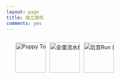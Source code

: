 ```yaml
---
layout: page
title: 独立游戏
comments: yes
---
```


<head>
	<meta http-equiv="Content-Type" content="text/html; charset=gb2312" />
	<style>
	 	li.icon {
		list-style:none;
		float:left;
		width: 90px;
		}
		img.iconimg {
		width:80px;
		height:80px;
		border-radius:0px;
		box-shadow: none;
		}
		div.apps {
		overflow:hidden;
		white-space:nowrap;
		}
		</style>
</head>
<div class = "apps">
    <ul>
    <li class = "icon">
        <a title="Puppy Touch (iPhone / iPad)" href="https://www.douban.com/app/26785727/"><img class = "iconimg" alt="Puppy Touch (iPhone / iPad)" src="https://img3.doubanio.com/mpic/s29045700.jpg" width="80"></a>
    </li>
    <li class = "icon">
        <a title="全蛋流水线 (iPhone / iPad)" href="https://www.douban.com/app/26574309/"><img class = "iconimg" alt="全蛋流水线 (iPhone / iPad)" src="https://img3.doubanio.com/mpic/s28258181.jpg" width="80"></a>
    </li>
    <li class ="icon">
        <a title="后宫Run (iPhone / iPad)" href="https://www.douban.com/app/26574310/"><img class = "iconimg" alt="后宫Run (iPhone / iPad)" src="https://img3.doubanio.com/lpic/s28747746.jpg" width="80"></a>
    </li>
    </ul>
</div>
